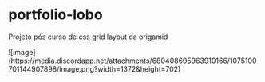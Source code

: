 # portfolio-lobo

<p> Projeto pós curso de css grid layout da origamid</p>
![image](https://media.discordapp.net/attachments/680408695963910166/1075100701144907898/image.png?width=1372&height=702)
